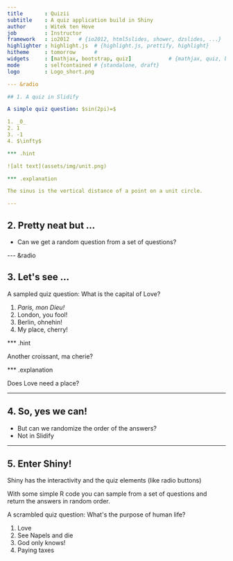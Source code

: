 ```yaml
---
title       : Quizii
subtitle    : A quiz application build in Shiny
author      : Witek ten Hove
job         : Instructor
framework   : io2012   # {io2012, html5slides, shower, dzslides, ...}
highlighter : highlight.js  # {highlight.js, prettify, highlight}
hitheme     : tomorrow      # 
widgets     : [mathjax, bootstrap, quiz]            # {mathjax, quiz, bootstrap}
mode        : selfcontained # {standalone, draft}
logo        : Logo_short.png

--- &radio

## 1. A quiz in Slidify

A simple quiz question: $sin(2pi)=$

1. _0_
2. 1
3. -1
4. $\infty$

*** .hint

![alt text](assets/img/unit.png)

*** .explanation

The sinus is the vertical distance of a point on a unit circle.

---
```


## 2. Pretty neat but ...


* Can we get a random question from a set of questions?

--- &radio

## 3. Let's see ...


A sampled quiz question: What is the capital of Love?

1. _Paris, mon Dieu!_
2. London, you fool!
3. Berlin, ohnehin!
4. My place, cherry!

*** .hint

Another croissant, ma cherie?

*** .explanation

Does Love need a place?

---

## 4. So, yes we can!

* But can we randomize the order of the answers?
* Not in Slidify

---

## 5. Enter Shiny!

Shiny has the interactivity and the quiz elements (like radio buttons)

With some simple R code you can sample from a set of questions and return the answers in random order.



A scrambled quiz question: What's the purpose of human life?

1. Love
2. See Napels and die
3. God only knows!
4. Paying taxes
